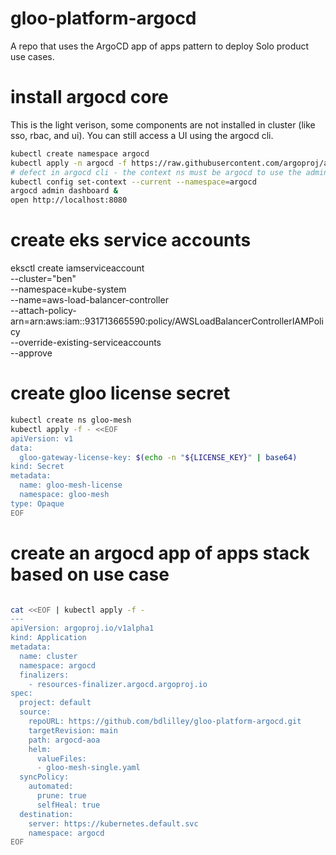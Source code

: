 # gloo-platform-argocd

A repo that uses the ArgoCD app of apps pattern to deploy Solo product use cases.

# install argocd core

This is the light verison, some components are not installed in cluster (like sso, rbac, and ui).  You can still access a UI using the argocd cli.

```bash
kubectl create namespace argocd
kubectl apply -n argocd -f https://raw.githubusercontent.com/argoproj/argo-cd/stable/manifests/core-install.yaml
# defect in argocd cli - the context ns must be argocd to use the admin dashboard command
kubectl config set-context --current --namespace=argocd
argocd admin dashboard &
open http://localhost:8080
```

# create eks service accounts

eksctl create iamserviceaccount \
--cluster="ben" \
--namespace=kube-system \
--name=aws-load-balancer-controller \
--attach-policy-arn=arn:aws:iam::931713665590:policy/AWSLoadBalancerControllerIAMPolicy \
--override-existing-serviceaccounts \
--approve

# create gloo license secret

```bash
kubectl create ns gloo-mesh 
kubectl apply -f - <<EOF
apiVersion: v1
data:
  gloo-gateway-license-key: $(echo -n "${LICENSE_KEY}" | base64)
kind: Secret
metadata:
  name: gloo-mesh-license
  namespace: gloo-mesh
type: Opaque
EOF
```

# create an argocd app of apps stack based on use case

```bash

cat <<EOF | kubectl apply -f -
---
apiVersion: argoproj.io/v1alpha1
kind: Application
metadata:
  name: cluster
  namespace: argocd
  finalizers:
    - resources-finalizer.argocd.argoproj.io
spec:
  project: default
  source:
    repoURL: https://github.com/bdlilley/gloo-platform-argocd.git
    targetRevision: main
    path: argocd-aoa
    helm:
      valueFiles:
      - gloo-mesh-single.yaml
  syncPolicy:
    automated:
      prune: true
      selfHeal: true 
  destination:
    server: https://kubernetes.default.svc
    namespace: argocd
EOF
```